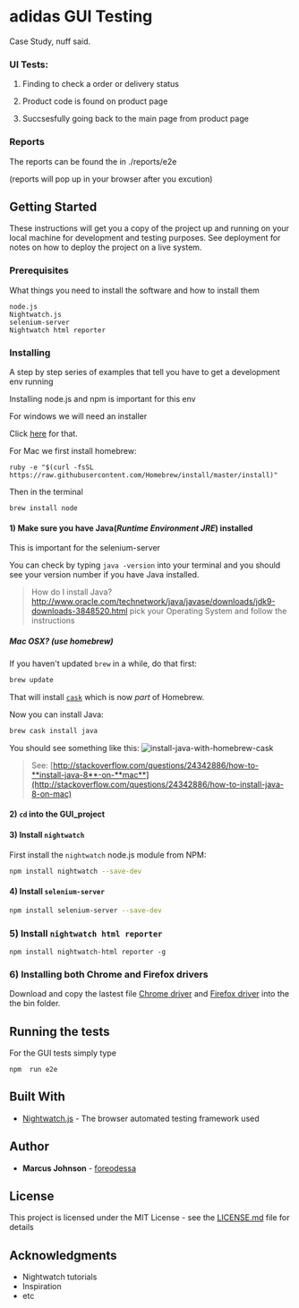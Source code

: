 # adidas GUI Testing

Case Study, nuff said.

### UI Tests: 
 
1. Finding to check a order or delivery status

2. Product code is found on product page

3. Succsesfully going back to the main page from product page

### Reports

The reports can be found the in ./reports/e2e

(reports will pop up in your browser after you excution)

## Getting Started

These instructions will get you a copy of the project up and running on your local machine for development and testing purposes. See deployment for notes on how to deploy the project on a live system.

### Prerequisites

What things you need to install the software and how to install them

```
node.js
Nightwatch.js
selenium-server
Nightwatch html reporter

```

### Installing

A step by step series of examples that tell you have to get a development env running

Installing node.js and npm is important for this env 

For windows we will need an installer

Click [here](http://blog.teamtreehouse.com/install-node-js-npm-windows) for that.

For Mac we first install homebrew:
``` 
ruby -e "$(curl -fsSL https://raw.githubusercontent.com/Homebrew/install/master/install)"
```
Then in the terminal 

```
brew install node

```
#### 1) Make sure you have Java(_Runtime Environment JRE_) installed

This is important for the selenium-server

You can check by typing
`
java -version
`
into your terminal and you should see your version number if you have Java installed.

> How do I install Java? http://www.oracle.com/technetwork/java/javase/downloads/jdk9-downloads-3848520.html
> pick your Operating System and follow the instructions

##### Mac OSX? (_use homebrew_)

If you haven't updated `brew` in a while, do that first:
```sh
brew update
```
That will install [`cask`](https://caskroom.github.io/) which is now _part_ of Homebrew.

Now you can install Java:
```sh
brew cask install java
```
You should see something like this:
![install-java-with-homebrew-cask](https://cloud.githubusercontent.com/assets/194400/16007040/296f1bfc-3168-11e6-8009-8f39b715239d.png)

> See: [http://stackoverflow.com/questions/24342886/how-to-**install-java-8**-on-**mac**](http://stackoverflow.com/questions/24342886/how-to-install-java-8-on-mac)

#### 2) `cd` into the GUI_project

#### 3) Install `nightwatch`

First install the `nightwatch` node.js module from NPM:

```sh
npm install nightwatch --save-dev
```

#### 4) Install `selenium-server` 

```sh
npm install selenium-server --save-dev
```

### 5) Install `nightwatch html reporter`

```
npm install nightwatch-html reporter -g
```
### 6) Installing both Chrome and Firefox drivers  

Download and copy the lastest file [Chrome driver](https://sites.google.com/a/chromium.org/chromedriver/)  and [Firefox driver](https://github.com/mozilla/geckodriver/releases) into the the bin folder.  

## Running the tests

For the GUI tests simply type 
```
npm  run e2e
```

## Built With

* [Nightwatch.js](http://nightwatchjs.org/) - The browser automated testing framework used


## Author

* **Marcus Johnson** - [foreodessa](https://github.com/foreodessa)

## License

This project is licensed under the MIT License - see the [LICENSE.md](LICENSE.md) file for details

## Acknowledgments

* Nightwatch tutorials
* Inspiration
* etc
